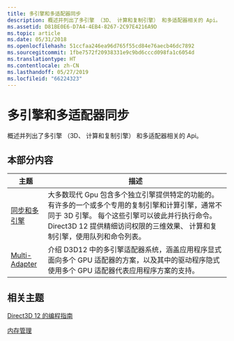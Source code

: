```yaml
---
title: 多引擎和多适配器同步
description: 概述并列出了多引擎 （3D、 计算和复制引擎） 和多适配器相关的 Api。
ms.assetid: D81BE0E6-D7A4-4EB4-8267-2C97E4216A9D
ms.topic: article
ms.date: 05/31/2018
ms.openlocfilehash: 51ccfaa246ea96d765f55cd84e76aecb46dc7892
ms.sourcegitcommit: 1fbe7572f20938331e9c9bd6cccd098fa1c6054d
ms.translationtype: HT
ms.contentlocale: zh-CN
ms.lasthandoff: 05/27/2019
ms.locfileid: "66224323"
---
```

# <a name="multi-engine-and-multi-adapter-synchronization"></a>多引擎和多适配器同步

概述并列出了多引擎 （3D、 计算和复制引擎） 和多适配器相关的 Api。

## <a name="in-this-section"></a>本部分内容



| 主题                                                                             | 描述                                                                                                                                                                                                                                                                                                                                                                                         |
|-----------------------------------------------------------------------------------|-----------------------------------------------------------------------------------------------------------------------------------------------------------------------------------------------------------------------------------------------------------------------------------------------------------------------------------------------------------------------------------------------------|
| [同步和多引擎](user-mode-heap-synchronization.md)<br/> | 大多数现代 Gpu 包含多个独立引擎提供特定的功能的。 有许多的一个或多个专用的复制引擎和计算引擎，通常不同于 3D 引擎。 每个这些引擎可以彼此并行执行命令。 Direct3D 12 提供精细访问权限的三维效果、 计算和复制引擎，使用队列和命令列表。<br/> |
| [Multi-Adapter](multi-engine.md)<br/>                                      | 介绍 D3D12 中的多引擎适配器系统，涵盖应用程序显式面向多个 GPU 适配器的方案，以及其中的驱动程序隐式使用多个 GPU 适配器代表应用程序方案的支持。<br/>                                                                                                                                                |



 

## <a name="related-topics"></a>相关主题

<dl> <dt>

[Direct3D 12 的编程指南](directx-12-programming-guide.md)
</dt> <dt>

[内存管理](memory-management.md)
</dt> </dl>

 

 





